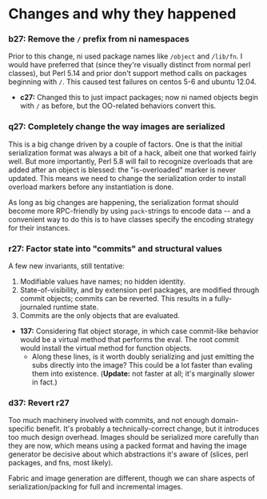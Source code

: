 # Changes and why they happened
### b27: Remove the `/` prefix from ni namespaces
Prior to this change, ni used package names like `/object` and `/lib/fn`. I
would have preferred that (since they're visually distinct from normal perl
classes), but Perl 5.14 and prior don't support method calls on packages
beginning with `/`. This caused test failures on centos 5-6 and ubuntu 12.04.

- **c27:** Changed this to just impact packages; now ni named objects begin
  with `/` as before, but the OO-related behaviors convert this.

### q27: Completely change the way images are serialized
This is a big change driven by a couple of factors. One is that the initial
serialization format was always a bit of a hack, albeit one that worked fairly
well. But more importantly, Perl 5.8 will fail to recognize overloads that are
added after an object is blessed: the "is-overloaded" marker is never updated.
This means we need to change the serialization order to install overload
markers before any instantiation is done.

As long as big changes are happening, the serialization format should become
more RPC-friendly by using `pack`-strings to encode data -- and a convenient
way to do this is to have classes specify the encoding strategy for their
instances.

### r27: Factor state into "commits" and structural values
A few new invariants, still tentative:

1. Modifiable values have names; no hidden identity.
2. State-of-visibility, and by extension perl packages, are modified through
   commit objects; commits can be reverted. This results in a fully-journaled
   runtime state.
3. Commits are the only objects that are evaluated.

- **137:** Considering flat object storage, in which case commit-like behavior
  would be a virtual method that performs the eval. The root commit would
  install the virtual method for function objects.
    - Along these lines, is it worth doubly serializing and just emitting the
      subs directly into the image? This could be a lot faster than evaling
      them into existence. (**Update:** not faster at all; it's marginally
      slower in fact.)

### d37: Revert r27
Too much machinery involved with commits, and not enough domain-specific
benefit. It's probably a technically-correct change, but it introduces too much
design overhead. Images should be serialized more carefully than they are now,
which means using a packed format and having the image generator be decisive
about which abstractions it's aware of (slices, perl packages, and fns, most
likely).

Fabric and image generation are different, though we can share aspects of
serialization/packing for full and incremental images.
